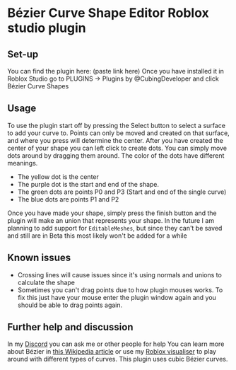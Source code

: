 # Bézier Curve Shape Editor Roblox studio plugin

## Set-up
You can find the plugin here: (paste link here)
Once you have installed it in Roblox Studio go to PLUGINS -> Plugins by @CubingDeveloper and click Bézier Curve Shapes

## Usage
To use the plugin start off by pressing the Select button to select a surface to add your curve to. Points can only be moved and created on that surface, and where you press will determine the center.
After you have created the center of your shape you can left click to create dots. You can simply move dots around by dragging them around. 
The color of the dots have different meanings.
- The yellow dot is the center
- The purple dot is the start and end of the shape.
- The green dots are points P0 and P3 (Start and end of the single curve)
- The blue dots are points P1 and P2

Once you have made your shape, simply press the finish button and the plugin will make an union that represents your shape. In the future I am planning to add support for `EditableMeshes`, but since they can't be saved and still are in Beta this most likely won't be added for a while

## Known issues
- Crossing lines will cause issues since it's using normals and unions to calculate the shape
- Sometimes you can't drag points due to how plugin mouses works. To fix this just have your mouse enter the plugin window again and you should be able to drag points again.

## Further help and discussion
In my [Discord](https://discord.gg/k8wNB9fv9R) you can ask me or other people for help
You can learn more about Bézier in [this Wikipedia article](https://en.wikipedia.org/wiki/B%C3%A9zier_curve) or use my [Roblox visualiser](https://www.roblox.com/games/18319270006/B-zier-Curve-Editor-LVL-UP) to play around with different types of curves. This plugin uses cubic Bézier curves.

